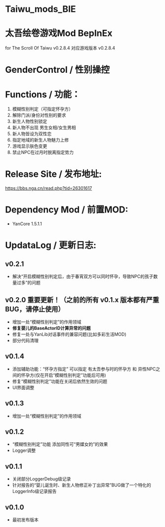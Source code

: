# Taiwu_mods_BIE
# 太吾绘卷游戏Mod BepInEx

for The Scroll Of Taiwu v0.2.8.4
对应游戏版本 v0.2.8.4

# GenderControl / 性别操控

# Functions / 功能：
1. 模糊性别判定（可指定怀孕方）
1. 解除门派/身份对性别的要求
2. 新生人物性别锁定
2. 新人物不出现 男生女相/女生男相
2. 新人物皆设为双性恋
2. 指定地域的新生人物魅力上修
3. 游戏显示肤色变更
3. 禁止NPC在过月时脱离指定势力

# Release Site / 发布地址:
https://bbs.nga.cn/read.php?tid=26301617

# Dependency Mod / 前置MOD:
* YanCore 1.5.1.1

# UpdataLog / 更新日志:

## v0.2.1
* 解决“开启模糊性别判定后，由于春宵双方可以同时怀孕，导致NPC的孩子数量过多”的问题

## v0.2.0 重要更新！（之前的所有 v0.1.x 版本都有严重BUG，请停止使用）
* 增加一处“模糊性别判定”的作用领域
* **修复婴儿的BaseActorID计算异常的问题**
* 修复一处与YanLib对话事件的兼容问题(比如多彩生活MOD)
* 部分代码清理

## v0.1.4
* 添加辅助功能：“怀孕方指定” 可以指定 有太吾参与时的怀孕方 和 异性NPC之间的怀孕方(仅在开启“模糊性别判定”功能后可用)
* 修复“模糊性别判定”功能在关闭后依然生效的问题
* UI界面调整

## v0.1.3
* 增加一处“模糊性别判定”的作用领域

## v0.1.2
* “模糊性别判定”功能 添加同性可“男媒女妁”的效果
* Logger调整

## v0.1.1
* 关闭部分LoggerDebug级记录
* 针对报告的“婴儿诞生时、新生人物修正补丁出异常”BUG做了一个特化的LoggerInfo级记录报告

## v0.1.0
* 最初发布版本